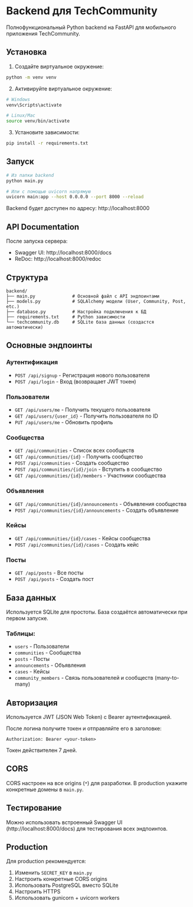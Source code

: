 # Backend для TechCommunity

Полнофункциональный Python backend на FastAPI для мобильного приложения TechCommunity.

## Установка

1. Создайте виртуальное окружение:
```bash
python -m venv venv
```

2. Активируйте виртуальное окружение:
```bash
# Windows
venv\Scripts\activate

# Linux/Mac
source venv/bin/activate
```

3. Установите зависимости:
```bash
pip install -r requirements.txt
```

## Запуск

```bash
# Из папки backend
python main.py

# Или с помощью uvicorn напрямую
uvicorn main:app --host 0.0.0.0 --port 8000 --reload
```

Backend будет доступен по адресу: http://localhost:8000

## API Documentation

После запуска сервера:
- Swagger UI: http://localhost:8000/docs
- ReDoc: http://localhost:8000/redoc

## Структура

```
backend/
├── main.py              # Основной файл с API эндпоинтами
├── models.py            # SQLAlchemy модели (User, Community, Post, etc.)
├── database.py          # Настройка подключения к БД
├── requirements.txt     # Python зависимости
└── techcommunity.db     # SQLite база данных (создастся автоматически)
```

## Основные эндпоинты

### Аутентификация
- `POST /api/signup` - Регистрация нового пользователя
- `POST /api/login` - Вход (возвращает JWT токен)

### Пользователи
- `GET /api/users/me` - Получить текущего пользователя
- `GET /api/users/{user_id}` - Получить пользователя по ID
- `PUT /api/users/me` - Обновить профиль

### Сообщества
- `GET /api/communities` - Список всех сообществ
- `GET /api/communities/{id}` - Получить сообщество
- `POST /api/communities` - Создать сообщество
- `POST /api/communities/{id}/join` - Вступить в сообщество
- `GET /api/communities/{id}/members` - Участники сообщества

### Объявления
- `GET /api/communities/{id}/announcements` - Объявления сообщества
- `POST /api/communities/{id}/announcements` - Создать объявление

### Кейсы
- `GET /api/communities/{id}/cases` - Кейсы сообщества
- `POST /api/communities/{id}/cases` - Создать кейс

### Посты
- `GET /api/posts` - Все посты
- `POST /api/posts` - Создать пост

## База данных

Используется SQLite для простоты. База создаётся автоматически при первом запуске.

### Таблицы:
- `users` - Пользователи
- `communities` - Сообщества
- `posts` - Посты
- `announcements` - Объявления
- `cases` - Кейсы
- `community_members` - Связь пользователей и сообществ (many-to-many)

## Авторизация

Используется JWT (JSON Web Token) с Bearer аутентификацией.

После логина получите токен и отправляйте его в заголовке:
```
Authorization: Bearer <your-token>
```

Токен действителен 7 дней.

## CORS

CORS настроен на все origins (`*`) для разработки. 
В production укажите конкретные домены в `main.py`.

## Тестирование

Можно использовать встроенный Swagger UI (http://localhost:8000/docs) для тестирования всех эндпоинтов.

## Production

Для production рекомендуется:
1. Изменить `SECRET_KEY` в `main.py`
2. Настроить конкретные CORS origins
3. Использовать PostgreSQL вместо SQLite
4. Настроить HTTPS
5. Использовать gunicorn + uvicorn workers
